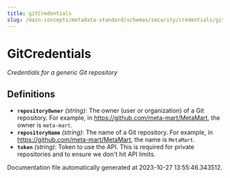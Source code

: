 ```yaml
---
title: gitCredentials
slug: /main-concepts/metadata-standard/schemas/security/credentials/gitcredentials
---
```


# GitCredentials

*Credentials for a generic Git repository*

## Definitions

- **`repositoryOwner`** *(string)*: The owner (user or organization) of a Git repository. For example, in https://github.com/meta-mart/MetaMart, the owner is `meta-mart`.
- **`repositoryName`** *(string)*: The name of a Git repository. For example, in https://github.com/meta-mart/MetaMart, the name is `MetaMart`.
- **`token`** *(string)*: Token to use the API. This is required for private repositories and to ensure we don't hit API limits.


Documentation file automatically generated at 2023-10-27 13:55:46.343512.
